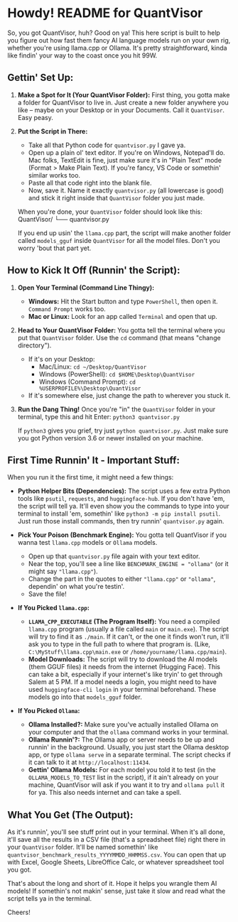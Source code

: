 Howdy! README for QuantVisor
============================

So, you got QuantVisor, huh? Good on ya! This here script is built to help you figure out how fast them fancy AI language models run on your own rig, whether you're using llama.cpp or Ollama. It's pretty straightforward, kinda like findin' your way to the coast once you hit 99W.

Gettin' Set Up:
----------------

1.  **Make a Spot for It (Your QuantVisor Folder):**
    First thing, you gotta make a folder for QuantVisor to live in. Just create a new folder anywhere you like – maybe on your Desktop or in your Documents. Call it `QuantVisor`. Easy peasy.

2.  **Put the Script in There:**
    *   Take all that Python code for `quantvisor.py` I gave ya.
    *   Open up a plain ol' text editor. If you're on Windows, Notepad'll do. Mac folks, TextEdit is fine, just make sure it's in "Plain Text" mode (Format > Make Plain Text). If you're fancy, VS Code or somethin' similar works too.
    *   Paste all that code right into the blank file.
    *   Now, save it. Name it exactly `quantvisor.py` (all lowercase is good) and stick it right inside that `QuantVisor` folder you just made.

    When you're done, your `QuantVisor` folder should look like this:
    QuantVisor/
        └── quantvisor.py

    If you end up usin' the `llama.cpp` part, the script will make another folder called `models_gguf` inside `QuantVisor` for all the model files. Don't you worry 'bout that part yet.

How to Kick It Off (Runnin' the Script):
----------------------------------------

1.  **Open Your Terminal (Command Line Thingy):**
    *   **Windows:** Hit the Start button and type `PowerShell`, then open it. `Command Prompt` works too.
    *   **Mac or Linux:** Look for an app called `Terminal` and open that up.

2.  **Head to Your QuantVisor Folder:**
    You gotta tell the terminal where you put that `QuantVisor` folder. Use the `cd` command (that means "change directory").
    *   If it's on your Desktop:
        *   Mac/Linux: `cd ~/Desktop/QuantVisor`
        *   Windows (PowerShell): `cd $HOME\Desktop\QuantVisor`
        *   Windows (Command Prompt): `cd %USERPROFILE%\Desktop\QuantVisor`
    *   If it's somewhere else, just change the path to wherever you stuck it.

3.  **Run the Dang Thing!**
    Once you're "in" the `QuantVisor` folder in your terminal, type this and hit Enter:
    `python3 quantvisor.py`

    If `python3` gives you grief, try just `python quantvisor.py`. Just make sure you got Python version 3.6 or newer installed on your machine.

First Time Runnin' It - Important Stuff:
----------------------------------------

When you run it the first time, it might need a few things:

*   **Python Helper Bits (Dependencies):**
    The script uses a few extra Python tools like `psutil`, `requests`, and `huggingface-hub`. If you don't have 'em, the script will tell ya. It'll even show you the commands to type into your terminal to install 'em, somethin' like `python3 -m pip install psutil`. Just run those install commands, then try runnin' `quantvisor.py` again.

*   **Pick Your Poison (Benchmark Engine):**
    You gotta tell QuantVisor if you wanna test `llama.cpp` models or `Ollama` models.
    *   Open up that `quantvisor.py` file again with your text editor.
    *   Near the top, you'll see a line like `BENCHMARK_ENGINE = "ollama"` (or it might say `"llama.cpp"`).
    *   Change the part in the quotes to either `"llama.cpp"` or `"ollama"`, dependin' on what you're testin'.
    *   Save the file!

*   **If You Picked `llama.cpp`:**
    *   **`LLAMA_CPP_EXECUTABLE` (The Program Itself):** You need a compiled `llama.cpp` program (usually a file called `main` or `main.exe`). The script will try to find it as `./main`. If it can't, or the one it finds won't run, it'll ask you to type in the full path to where that program is. (Like, `C:\MyStuff\llama.cpp\main.exe` or `/home/yourname/llama.cpp/main`).
    *   **Model Downloads:** The script will try to download the AI models (them GGUF files) it needs from the internet (Hugging Face). This can take a bit, especially if your internet's like tryin' to get through Salem at 5 PM. If a model needs a login, you might need to have used `huggingface-cli login` in your terminal beforehand. These models go into that `models_gguf` folder.

*   **If You Picked `Ollama`:**
    *   **Ollama Installed?:** Make sure you've actually installed Ollama on your computer and that the `ollama` command works in your terminal.
    *   **Ollama Runnin'?:** The Ollama app or server needs to be up and runnin' in the background. Usually, you just start the Ollama desktop app, or type `ollama serve` in a separate terminal. The script checks if it can talk to it at `http://localhost:11434`.
    *   **Gettin' Ollama Models:** For each model you told it to test (in the `OLLAMA_MODELS_TO_TEST` list in the script), if it ain't already on your machine, QuantVisor will ask if you want it to try and `ollama pull` it for ya. This also needs internet and can take a spell.

What You Get (The Output):
--------------------------
As it's runnin', you'll see stuff print out in your terminal. When it's all done, it'll save all the results in a CSV file (that's a spreadsheet file) right there in your `QuantVisor` folder. It'll be named somethin' like `quantvisor_benchmark_results_YYYYMMDD_HHMMSS.csv`. You can open that up with Excel, Google Sheets, LibreOffice Calc, or whatever spreadsheet tool you got.

That's about the long and short of it. Hope it helps you wrangle them AI models! If somethin's not makin' sense, just take it slow and read what the script tells ya in the terminal.

Cheers!